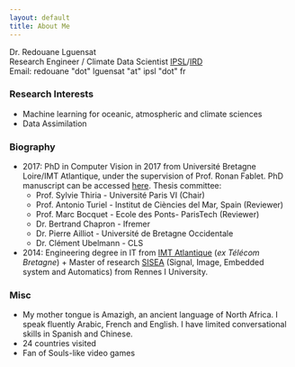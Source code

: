 ```yaml
---
layout: default
title: About Me
---
```



<p class="message">
Dr. Redouane Lguensat <br>
Research Engineer / Climate Data Scientist
<a href="https://www.ipsl.fr">IPSL</a>/<a href="https://www.ird.fr">IRD</a> <br>
Email: redouane "dot" lguensat "at" ipsl "dot" fr
</p>

### Research Interests

 * Machine learning for oceanic, atmospheric and climate sciences
 * Data Assimilation

### Biography

* 2017: PhD in Computer Vision in 2017 from Université Bretagne Loire/IMT Atlantique, under the supervision of Prof. Ronan Fablet. PhD manuscript can be accessed [here](https://tel.archives-ouvertes.fr/tel-01784196). Thesis committee:
  * Prof. Sylvie Thiria - Université Paris VI (Chair)
  * Prof. Antonio Turiel - Institut de Ciències del Mar, Spain (Reviewer)
  * Prof. Marc Bocquet - Ecole des Ponts- ParisTech (Reviewer)
  * Dr. Bertrand Chapron - Ifremer 
  * Dr. Pierre Ailliot - Université de Bretagne Occidentale
  * Dr. Clément Ubelmann - CLS
* 2014: Engineering degree in IT from [IMT Atlantique](https://www.imt-atlantique.fr/en) (*ex Télécom Bretagne*) + Master of research [SISEA](https://istic.univ-rennes1.fr/master-2-eea-parcours-signal-image-systemes-integres-automatique-sisea-0) (Signal, Image, Embedded system and Automatics) from Rennes I University. 

### Misc
* My mother tongue is Amazigh, an ancient language of North Africa. I speak fluently Arabic, French and English. I have limited conversational skills in Spanish and Chinese.
* 24 countries visited 
* Fan of Souls-like video games
